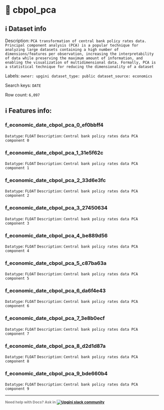 # 📖 cbpol_pca 
## ℹ️ Dataset info 
Description: `PCA transformation of central bank policy rates data. Principal component analysis (PCA) is a popular technique for analyzing large datasets containing a high number of dimensions/features per observation, increasing the interpretability of data while preserving the maximum amount of information, and enabling the visualization of multidimensional data. Formally, PCA is a statistical technique for reducing the dimensionality of a dataset` 

Labels: ` owner: upgini ` &nbsp;` dataset_type: public ` &nbsp;` dataset_source: economics ` &nbsp;

Search keys: 
` DATE ` &nbsp;

Row count: `6,097` 

## ℹ️ Features info:

### f_economic_date_cbpol_pca_0_ef0bbff4
`Datatype`: `FLOAT`
`Description`: `Central bank policy rates data PCA component 0`

### f_economic_date_cbpol_pca_1_31e5f62c
`Datatype`: `FLOAT`
`Description`: `Central bank policy rates data PCA component 1`

### f_economic_date_cbpol_pca_2_33d6e3fc
`Datatype`: `FLOAT`
`Description`: `Central bank policy rates data PCA component 2`

### f_economic_date_cbpol_pca_3_27450634
`Datatype`: `FLOAT`
`Description`: `Central bank policy rates data PCA component 3`

### f_economic_date_cbpol_pca_4_be889d56
`Datatype`: `FLOAT`
`Description`: `Central bank policy rates data PCA component 4`

### f_economic_date_cbpol_pca_5_c87ba63a
`Datatype`: `FLOAT`
`Description`: `Central bank policy rates data PCA component 5`

### f_economic_date_cbpol_pca_6_da6f4e43
`Datatype`: `FLOAT`
`Description`: `Central bank policy rates data PCA component 6`

### f_economic_date_cbpol_pca_7_3e8b0ecf
`Datatype`: `FLOAT`
`Description`: `Central bank policy rates data PCA component 7`

### f_economic_date_cbpol_pca_8_d2d1d87a
`Datatype`: `FLOAT`
`Description`: `Central bank policy rates data PCA component 8`

### f_economic_date_cbpol_pca_9_bde660b4
`Datatype`: `FLOAT`
`Description`: `Central bank policy rates data PCA component 9`



---

<span style="color:grey;font-weight:700;font-size:12px">
    Need help with Docs? Ask in
    <a href="https://4mlg.short.gy/join-upgini-community">
        <img alt="Upgini slack community" src="https://img.shields.io/badge/slack-@upgini-orange.svg?logo=slack">
    </a>
</span>